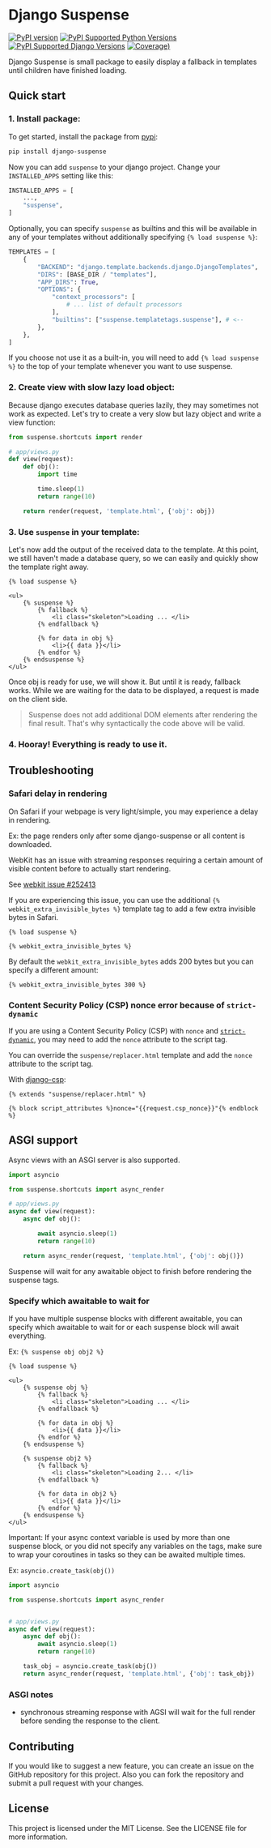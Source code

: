 # Django Suspense
[![PyPI version](https://img.shields.io/pypi/v/django-suspense)](https://pypi.python.org/pypi/django-suspense/)
[![PyPI Supported Python Versions](https://img.shields.io/pypi/pyversions/django-suspense.svg)](https://pypi.python.org/pypi/django-suspense/)
[![PyPI Supported Django Versions](https://img.shields.io/pypi/djversions/django-suspense.svg)](https://pypi.python.org/pypi/django-suspense/)
[![Coverage)](https://codecov.io/github/paqstd-dev/django-suspense/graph/badge.svg)](https://app.codecov.io/github/paqstd-dev/django-suspense)

Django Suspense is small package to easily display a fallback in templates until children have finished loading.


## Quick start

### 1. Install package:
To get started, install the package from [pypi](https://pypi.org/project/django-suspense/):
```bash
pip install django-suspense
```

Now you can add `suspense` to your django project. Change your `INSTALLED_APPS` setting like this:
```python
INSTALLED_APPS = [
    ...,
    "suspense",
]
```

Optionally, you can specify `suspense` as builtins and this will be available in any of your templates without additionally specifying `{% load suspense %}`:
```python
TEMPLATES = [
    {
        "BACKEND": "django.template.backends.django.DjangoTemplates",
        "DIRS": [BASE_DIR / "templates"],
        "APP_DIRS": True,
        "OPTIONS": {
            "context_processors": [
                # ... list of default processors
            ],
            "builtins": ["suspense.templatetags.suspense"], # <--
        },
    },
]
```
If you choose not use it as a built-in, you will need to add `{% load suspense %}` to the top of your template whenever you want to use suspense.


### 2. Create view with slow lazy load object:
Because django executes database queries lazily, they may sometimes not work as expected. Let's try to create a very slow but lazy object and write a view function:
```python
from suspense.shortcuts import render

# app/views.py
def view(request):
    def obj():
        import time

        time.sleep(1)
        return range(10)

    return render(request, 'template.html', {'obj': obj})
```

### 3. Use `suspense` in your template:
Let's now add the output of the received data to the template. At this point, we still haven't made a database query, so we can easily and quickly show the template right away.
```jinja
{% load suspense %}

<ul>
    {% suspense %}
        {% fallback %}
            <li class="skeleton">Loading ... </li>
        {% endfallback %}

        {% for data in obj %}
            <li>{{ data }}</li>
        {% endfor %}
    {% endsuspense %}
</ul>
```
Once obj is ready for use, we will show it. But until it is ready, fallback works. While we are waiting for the data to be displayed, a request is made on the client side.

> Suspense does not add additional DOM elements after rendering the final result. That's why syntactically the code above will be valid.

### 4. Hooray! Everything is ready to use it.


## Troubleshooting

### Safari delay in rendering

On Safari if your webpage is very light/simple, you may experience a delay in rendering.

Ex: the page renders only after some django-suspense or all content is downloaded.

WebKit has an issue with streaming responses requiring a certain amount of visible content before to actually start rendering.

See [webkit issue #252413](https://bugs.webkit.org/show_bug.cgi?id=252413)

If you are experiencing this issue, you can use the additional `{% webkit_extra_invisible_bytes %}` template tag to add a few extra invisible bytes in Safari.

```jinja
{% load suspense %}

{% webkit_extra_invisible_bytes %}
```

By default the `webkit_extra_invisible_bytes` adds 200 bytes but you can specify a different amount:

```jinja
{% webkit_extra_invisible_bytes 300 %}
```

### Content Security Policy (CSP) nonce error because of `strict-dynamic`

If you are using a Content Security Policy (CSP) with `nonce` and [`strict-dynamic`](https://developer.mozilla.org/en-US/docs/Web/HTTP/Headers/Content-Security-Policy/script-src#strict-dynamic), you may need to add the `nonce` attribute to the script tag.

You can override the `suspense/replacer.html` template and add the `nonce` attribute to the script tag.

With [django-csp](https://django-csp.readthedocs.io/en/latest/nonce.html#middleware):

```jinja
{% extends "suspense/replacer.html" %}

{% block script_attributes %}nonce="{{request.csp_nonce}}"{% endblock %}
```

## ASGI support

Async views with an ASGI server is also supported.

```python
import asyncio

from suspense.shortcuts import async_render

# app/views.py
async def view(request):
    async def obj():

        await asyncio.sleep(1)
        return range(10)

    return async_render(request, 'template.html', {'obj': obj()})
```

Suspense will wait for any awaitable object to finish before rendering the suspense tags.

### Specify which awaitable to wait for

If you have multiple suspense blocks with different awaitable, you can specify which awaitable to wait for or each suspense block will await everything.

Ex: `{% suspense obj obj2 %}`

```jinja
{% load suspense %}

<ul>
    {% suspense obj %}
        {% fallback %}
            <li class="skeleton">Loading ... </li>
        {% endfallback %}

        {% for data in obj %}
            <li>{{ data }}</li>
        {% endfor %}
    {% endsuspense %}

    {% suspense obj2 %}
        {% fallback %}
            <li class="skeleton">Loading 2... </li>
        {% endfallback %}

        {% for data in obj2 %}
            <li>{{ data }}</li>
        {% endfor %}
    {% endsuspense %}
</ul>
```

Important: If your async context variable is used by more than one suspense block, or you did not specify any variables on the tags, make sure to wrap your coroutines in tasks so they can be awaited multiple times.

Ex: `asyncio.create_task(obj())`

```python
import asyncio

from suspense.shortcuts import async_render


# app/views.py
async def view(request):
    async def obj():
        await asyncio.sleep(1)
        return range(10)

    task_obj = asyncio.create_task(obj())
    return async_render(request, 'template.html', {'obj': task_obj})
```


### ASGI notes
- synchronous streaming response with AGSI will wait for the full render before sending the response to the client.

## Contributing
If you would like to suggest a new feature, you can create an issue on the GitHub repository for this project.
Also you can fork the repository and submit a pull request with your changes.

## License
This project is licensed under the MIT License. See the LICENSE file for more information.
